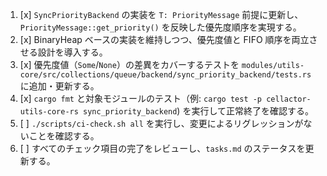 1. [x] `SyncPriorityBackend` の実装を `T: PriorityMessage` 前提に更新し、`PriorityMessage::get_priority()` を反映した優先度順序を実現する。
2. [x] BinaryHeap ベースの実装を維持しつつ、優先度値と FIFO 順序を両立させる設計を導入する。
3. [x] 優先度値（`Some`/`None`）の差異をカバーするテストを `modules/utils-core/src/collections/queue/backend/sync_priority_backend/tests.rs` に追加・更新する。
4. [x] `cargo fmt` と対象モジュールのテスト（例: `cargo test -p cellactor-utils-core-rs sync_priority_backend`) を実行して正常終了を確認する。
5. [ ] `./scripts/ci-check.sh all` を実行し、変更によるリグレッションがないことを確認する。
6. [ ] すべてのチェック項目の完了をレビューし、`tasks.md` のステータスを更新する。

